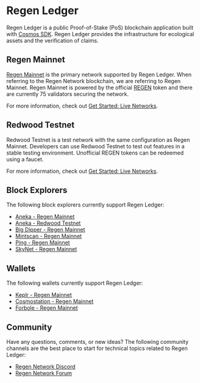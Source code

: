 # Regen Ledger

Regen Ledger is a public Proof-of-Stake (PoS) blockchain application built with [Cosmos SDK](https://docs.cosmos.network/). Regen Ledger provides the infrastructure for ecological assets and the verification of claims.

## Regen Mainnet

[Regen Mainnet](https://www.regen.network/mainnet/) is the primary network supported by Regen Ledger. When referring to the Regen Network blockchain, we are referring to Regen Mainnet. Regen Mainnet is powered by the official [REGEN](https://www.regen.network/token/) token and there are currently 75 validators securing the network.

For more information, check out [Get Started: Live Networks](get-started/live-networks.md#regen-mainnet).

## Redwood Testnet

Redwood Testnet is a test network with the same configuration as Regen Mainnet. Developers can use Redwood Testnet to test out features in a stable testing environment. Unofficial REGEN tokens can be redeemed using a faucet.

For more information, check out [Get Started: Live Networks](get-started/live-networks.md#redwood-testnet).

## Block Explorers

The following block explorers currently support Regen Ledger:

- [Aneka - Regen Mainnet](https://regen.aneka.io)
- [Aneka - Redwood Testnet](https://redwood.regen.aneka.io)
- [Big Dipper - Regen Mainnet](https://regen.bigdipper.live)
- [Mintscan - Regen Mainnet](https://mintscan.io/regen)
- [Ping - Regen Mainnet](https://ping.pub/regen)
- [SkyNet - Regen Mainnet](https://skynetexplorers.com/regen-network)

## Wallets

The following wallets currently support Regen Ledger:

- [Keplr - Regen Mainnet](https://wallet.keplr.app)
- [Cosmostation - Regen Mainnet](https://wallet.cosmostation.io/regen)
- [Forbole - Regen Mainnet](https://x.forbole.com/wallets)

## Community

Have any questions, comments, or new ideas? The following community channels are the best place to start for technical topics related to Regen Ledger:

- [Regen Network Discord](https://discord.gg/regen-network)
- [Regen Network Forum](https://forum.regen.network)
